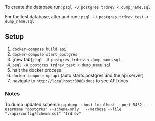 


To create the database run:
`psql -U postgres trdrev < dump_name.sql`

For the test database, alter and run::
`psql -U postgres trdrev_test < dump_name.sql`


## Setup

1. `docker-compose build api`
2. `docker-compose start postgres`
3. [new tab] `psql -U postgres trdrev < dump_name.sql`
4. `psql -U postgres trdrev_test < dump_name.sql`
5. halt the docker process
6. `docker-compose up api` (auto starts postgres and the api server)
7. navigate to `http://localhost:3000/docs` to see API docs


### Notes

To dump updated schema:
`pg_dump --host localhost --port 5432 --username "postgres" --schema-only   --verbose --file "./api/config/schema.sql" "trdrev"`

